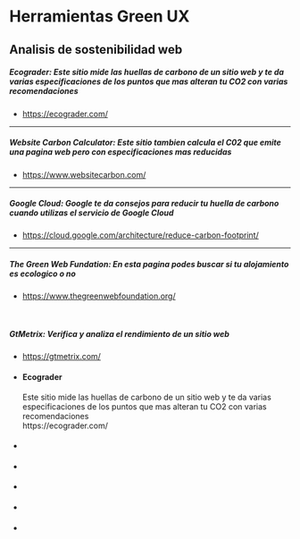 # Herramientas Green UX

## Analisis de sostenibilidad web


#####  Ecograder: Este sitio mide las huellas de carbono de un sitio web y te da varias especificaciones de los puntos que mas alteran tu CO2 con varias recomendaciones
- https://ecograder.com/
***

##### Website Carbon Calculator: Este sitio tambien calcula el C02 que emite una pagina web pero con especificaciones mas reducidas
- https://www.websitecarbon.com/
***

#####  Google Cloud: Google te da consejos para reducir tu huella de carbono cuando utilizas el servicio de Google Cloud
- https://cloud.google.com/architecture/reduce-carbon-footprint/
***

##### The Green Web Fundation: En esta pagina podes buscar si tu alojamiento es ecologico o no
- https://www.thegreenwebfoundation.org/
<br>

##### GtMetrix: Verifica y analiza el rendimiento de un sitio web
- https://gtmetrix.com/

<ul>
    <li><h4>Ecograder</h4>Este sitio mide las huellas de carbono de un sitio web y te da varias especificaciones de los puntos que mas alteran tu CO2 con varias recomendaciones <br> https://ecograder.com/</li>
    <li><h4></h4></li>
    <li><h4></h4></li>
    <li><h4></h4></li>
    <li><h4></h4></li>
    <li><h4></h4></li>
</ul>
